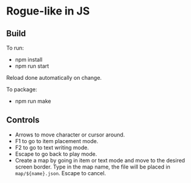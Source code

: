 # Rogue-like in JS

## Build

To run: 
- npm install
- npm run start

Reload done automatically on change.

To package:
- npm run make

## Controls

- Arrows to move character or cursor around.
- F1 to go to item placement mode.
- F2 to go to text writing mode.
- Escape to go back to play mode.
- Create a map by going in item or text mode and move to the desired screen border.
  Type in the map name, the file will be placed in `map/${name}.json`.
  Escape to cancel.
